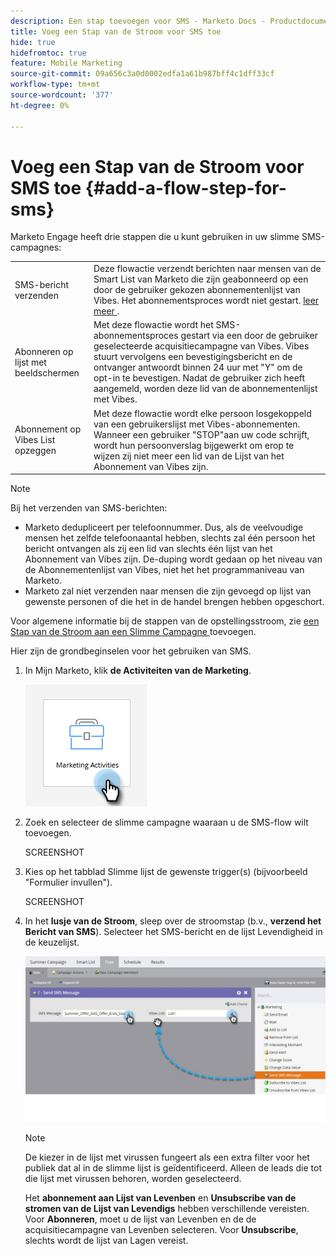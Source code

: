 ```yaml
---
description: Een stap toevoegen voor SMS - Marketo Docs - Productdocumentatie
title: Voeg een Stap van de Stroom voor SMS toe
hide: true
hidefromtoc: true
feature: Mobile Marketing
source-git-commit: 09a656c3a0d0002edfa1a61b987bff4c1dff33cf
workflow-type: tm+mt
source-wordcount: '377'
ht-degree: 0%

---
```


# Voeg een Stap van de Stroom voor SMS toe {#add-a-flow-step-for-sms}

Marketo Engage heeft drie stappen die u kunt gebruiken in uw slimme SMS-campagnes:

<table>
<tbody>
  <tr>
    <td style="width:25%">SMS-bericht verzenden</td>
    <td>Deze flowactie verzendt berichten naar mensen van de Smart List van Marketo die zijn geabonneerd op een door de gebruiker gekozen abonnementenlijst van Vibes. Het abonnementsproces wordt niet gestart. <a href="/help/marketo/product-docs/mobile-marketing/vibes-sms-messages/send-a-vibes-sms-message.md"> leer meer </a>.</td>
  </tr>

<tr>
    <td style="width:25%">Abonneren op lijst met beeldschermen</td>
    <td>Met deze flowactie wordt het SMS-abonnementsproces gestart via een door de gebruiker geselecteerde acquisitiecampagne van Vibes. Vibes stuurt vervolgens een bevestigingsbericht en de ontvanger antwoordt binnen 24 uur met "Y" om de opt-in te bevestigen. Nadat de gebruiker zich heeft aangemeld, worden deze lid van de abonnementenlijst met Vibes.</td>
  </tr>
  <tr>
    <td style="width:25%">Abonnement op Vibes List opzeggen</td>
    <td>Met deze flowactie wordt elke persoon losgekoppeld van een gebruikerslijst met Vibes-abonnementen. Wanneer een gebruiker "STOP"aan uw code schrijft, wordt hun persoonverslag bijgewerkt om erop te wijzen zij niet meer een lid van de Lijst van het Abonnement van Vibes zijn.</td>
  </tr>
  </tbody>
</table>

>[!NOTE]
>
>Bij het verzenden van SMS-berichten:
>
>* Marketo dedupliceert per telefoonnummer. Dus, als de veelvoudige mensen het zelfde telefoonaantal hebben, slechts zal één persoon het bericht ontvangen als zij een lid van slechts één lijst van het Abonnement van Vibes zijn. De-duping wordt gedaan op het niveau van de Abonnementenlijst van Vibes, niet het het programmaniveau van Marketo.
>* Marketo zal niet verzenden naar mensen die zijn gevoegd op lijst van gewenste personen of die het in de handel brengen hebben opgeschort.

Voor algemene informatie bij de stappen van de opstellingsstroom, zie [ een Stap van de Stroom aan een Slimme Campagne ](/help/marketo/product-docs/core-marketo-concepts/smart-campaigns/flow-actions/add-a-flow-step-to-a-smart-campaign.md) toevoegen.

Hier zijn de grondbeginselen voor het gebruiken van SMS.

1. In Mijn Marketo, klik **de Activiteiten van de Marketing**.

   ![](assets/add-a-flow-step-for-sms-1.png)

1. Zoek en selecteer de slimme campagne waaraan u de SMS-flow wilt toevoegen.

   SCREENSHOT

1. Kies op het tabblad Slimme lijst de gewenste trigger(s) (bijvoorbeeld &quot;Formulier invullen&quot;).

   SCREENSHOT

1. In het **lusje van de Stroom**, sleep over de stroomstap (b.v., **verzend het Bericht van SMS**). Selecteer het SMS-bericht en de lijst Levendigheid in de keuzelijst.

   ![](assets/send-sms-message-hands.jpg)

   >[!NOTE]
   >
   >De kiezer in de lijst met virussen fungeert als een extra filter voor het publiek dat al in de slimme lijst is geïdentificeerd. Alleen de leads die tot die lijst met virussen behoren, worden geselecteerd.
   >
   >Het **abonnement aan Lijst van Levenben** en **Unsubscribe van de stromen van de Lijst van Levendigs** hebben verschillende vereisten. Voor **Abonneren**, moet u de lijst van Levenben en de de acquisitiecampagne van Levenben selecteren. Voor **Unsubscribe**, slechts wordt de lijst van Lagen vereist.
